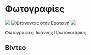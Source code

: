 # Φωτογραφίες
![](https://c1.staticflickr.com/9/8399/8895608491_28d9edd4c2_b.jpg)
![Φτάνοντας στην Ερατεινή](https://c1.staticflickr.com/9/8181/7909455540_c169594836_b.jpg)
![](https://c1.staticflickr.com/7/6064/6104224854_305517dd2e_b.jpg)

Φωτογραφίες: Ιωάννης Πρωτονοτάριος

## Βίντεο
[](https://www.youtube.com/watch?v=oQVQ6wRDbT8)
